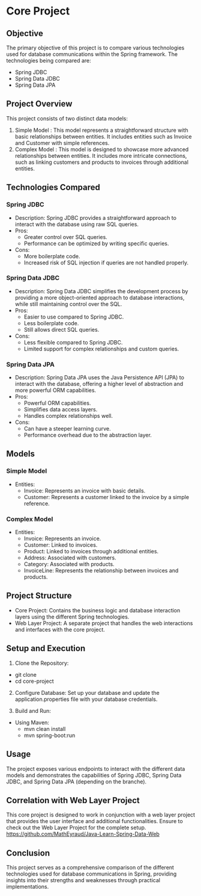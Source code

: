 # Core Project

## Objective
The primary objective of this project is to compare various technologies used for database communications within the Spring framework. The technologies being compared are:
- Spring JDBC
- Spring Data JDBC
- Spring Data JPA

## Project Overview
This project consists of two distinct data models:

1. Simple Model : This model represents a straightforward structure with basic relationships between entities. It includes entities such as Invoice and Customer with simple references.
2. Complex Model : This model is designed to showcase more advanced relationships between entities. It includes more intricate connections, such as linking customers and products to invoices through additional entities.

## Technologies Compared

### Spring JDBC
- Description: Spring JDBC provides a straightforward approach to interact with the database using raw SQL queries.
- Pros:
  - Greater control over SQL queries.
  - Performance can be optimized by writing specific queries.
- Cons:
  - More boilerplate code.
  - Increased risk of SQL injection if queries are not handled properly.

### Spring Data JDBC
- Description: Spring Data JDBC simplifies the development process by providing a more object-oriented approach to database interactions, while still maintaining control over the SQL.
- Pros:
  - Easier to use compared to Spring JDBC.
  - Less boilerplate code.
  - Still allows direct SQL queries.
- Cons:
  - Less flexible compared to Spring JDBC.
  - Limited support for complex relationships and custom queries.

### Spring Data JPA
- Description: Spring Data JPA uses the Java Persistence API (JPA) to interact with the database, offering a higher level of abstraction and more powerful ORM capabilities.
- Pros:
  - Powerful ORM capabilities.
  - Simplifies data access layers.
  - Handles complex relationships well.
- Cons:
  - Can have a steeper learning curve.
  - Performance overhead due to the abstraction layer.

## Models

### Simple Model
- Entities:
  - Invoice: Represents an invoice with basic details.
  - Customer: Represents a customer linked to the invoice by a simple reference.

### Complex Model
- Entities:
  - Invoice: Represents an invoice.
  - Customer: Linked to invoices.
  - Product: Linked to invoices through additional entities.
  - Address: Associated with customers.
  - Category: Associated with products.
  - InvoiceLine: Represents the relationship between invoices and products.

## Project Structure
- Core Project: Contains the business logic and database interaction layers using the different Spring technologies.
- Web Layer Project: A separate project that handles the web interactions and interfaces with the core project.

## Setup and Execution

1. Clone the Repository:
- git clone <repository-url>
- cd core-project

2. Configure Database: Set up your database and update the application.properties file with your database credentials.

3. Build and Run:
- Using Maven:
  - mvn clean install
  - mvn spring-boot:run

## Usage
The project exposes various endpoints to interact with the different data models and demonstrates the capabilities of Spring JDBC, Spring Data JDBC, and Spring Data JPA (depending on the branche).

## Correlation with Web Layer Project
This core project is designed to work in conjunction with a web layer project that provides the user interface and additional functionalities. Ensure to check out the Web Layer Project for the complete setup.
https://github.com/MathEyraud/Java-Learn-Spring-Data-Web

## Conclusion
This project serves as a comprehensive comparison of the different technologies used for database communications in Spring, providing insights into their strengths and weaknesses through practical implementations.
